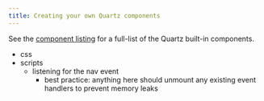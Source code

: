 ```yaml
---
title: Creating your own Quartz components
---
```


See the [component listing](/tags/component) for a full-list of the Quartz built-in components.

- css
- scripts
  - listening for the nav event
    - best practice: anything here should unmount any existing event handlers to prevent memory leaks
